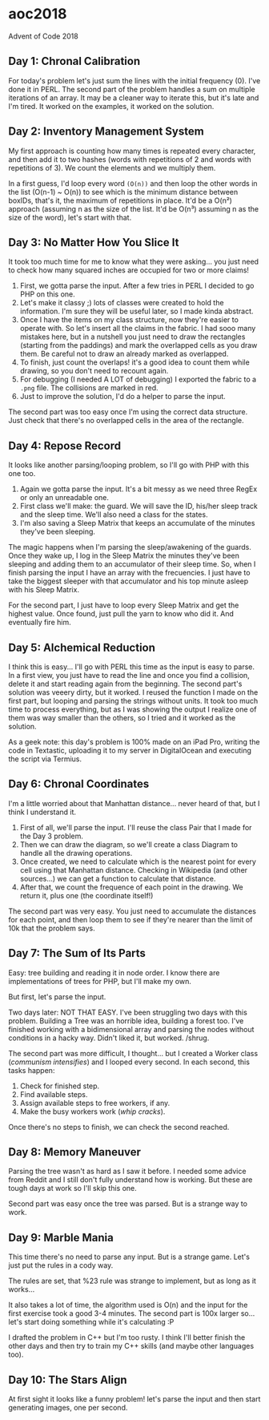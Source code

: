 # aoc2018
Advent of Code 2018

## Day 1: Chronal Calibration
For today's problem let's just sum the lines with the initial frequency (0). I've done it in PERL.
The second part of the problem handles a sum on multiple iterations of an array. It may be a cleaner way to iterate this, but it's late and I'm tired. It worked on the examples, it worked on the solution.

## Day 2: Inventory Management System
My first approach is counting how many times is repeated every character, and then add it to two hashes (words with repetitions of 2 and words with repetitions of 3). We count the elements and we multiply them.

In a first guess, I'd loop every word `(O(n))` and then loop the other words in the list (O(n-1) ~ O(n)) to see which is the minimum distance between boxIDs, that's it, the maximum of repetitions in place. It'd be a O(n²) approach (assuming n as the size of the list. It'd be O(n³) assuming n as the size of the word), let's start with that.

## Day 3: No Matter How You Slice It
It took too much time for me to know what they were asking... you just need to check how many squared inches are occupied for two or more claims! 

1. First, we gotta parse the input. After a few tries in PERL I decided to go PHP on this one. 
1. Let's make it classy ;) lots of classes were created to hold the information. I'm sure they will be useful later, so I made kinda abstract.
1. Once I have the items on my class structure, now they're easier to operate with. So let's insert all the claims in the fabric. I had sooo many mistakes here, but in a nutshell you just need to draw the rectangles (starting from the paddings) and mark the overlapped cells as you draw them. Be careful not to draw an already marked as overlapped.
1. To finish, just count the overlaps! it's a good idea to count them while drawing, so you don't need to recount again.
1. For debugging (I needed A LOT of debugging) I exported the fabric to a `.png` file. The collisions are marked in red.
1. Just to improve the solution, I'd do a helper to parse the input.

The second part was too easy once I'm using the correct data structure. Just check that there's no overlapped cells in the area of the rectangle.

## Day 4: Repose Record

It looks like another parsing/looping problem, so I'll go with PHP with this one too.

1. Again we gotta parse the input. It's a bit messy as we need three RegEx or only an unreadable one.
1. First class we'll make: the guard. We will save the ID, his/her sleep track and the sleep time. We'll also need a class for the states.
1. I'm also saving a Sleep Matrix that keeps an accumulate of the minutes they've been sleeping.

The magic happens when I'm parsing the sleep/awakening of the guards. Once they wake up, I log in the Sleep Matrix the minutes they've been sleeping and adding them to an accumulator of their sleep time. So, when I finish parsing the input I have an array with the frecuencies. I just have to take the biggest sleeper with that accumulator and his top minute asleep with his Sleep Matrix.

For the second part, I just have to loop every Sleep Matrix and get the highest value. Once found, just pull the yarn to know who did it. And eventually fire him.

## Day 5: Alchemical Reduction

I think this is easy... I'll go with PERL this time as the input is easy to parse. In a first view, you just have to read the line and once you find a collision, delete it and start reading again from the beginning.
The second part's solution was veeery dirty, but it worked. I reused the function I made on the first part, but looping and parsing the strings without units. It took too much time to process everything, but as I was showing the output I realize one of them was way smaller than the others, so I tried and it worked as the solution.

As a geek note: this day's problem is 100% made on an iPad Pro, writing the code in Textastic, uploading it to my server in DigitalOcean and executing the script via Termius.

## Day 6: Chronal Coordinates

I'm a little worried about that Manhattan distance... never heard of that, but I think I understand it. 

1. First of all, we'll parse the input. I'll reuse the class Pair that I made for the Day 3 problem. 
1. Then we can draw the diagram, so we'll create a class Diagram to handle all the drawing operations.
1. Once created, we need to calculate which is the nearest point for every cell using that Manhattan distance. Checking in Wikipedia (and other sources...) we can get a function to calculate that distance.
1. After that, we count the frequence of each point in the drawing. We return it, plus one (the coordinate itself!)

The second part was very easy. You just need to accumulate the distances for each point, and then loop them to see if they're nearer than the limit of 10k that the problem says. 

## Day 7: The Sum of Its Parts

Easy: tree building and reading it in node order. I know there are implementations of trees for PHP, but I'll make my own.

But first, let's parse the input.

Two days later: NOT THAT EASY. I've been struggling two days with this problem. Building a Tree was an horrible idea, building a forest too. I've finished working with a bidimensional array and parsing the nodes without conditions in a hacky way. Didn't liked it, but worked. /shrug.

The second part was more difficult, I thought... but I created a Worker class (*communism intensifies*) and I looped every second. In each second, this tasks happen:
1. Check for finished step.
1. Find available steps.
1. Assign available steps to free workers, if any.
1. Make the busy workers work (*whip cracks*).

Once there's no steps to finish, we can check the second reached.

## Day 8: Memory Maneuver

Parsing the tree wasn't as hard as I saw it before. I needed some advice from Reddit and I still don't fully understand how is working. But these are tough days at work so I'll skip this one.

Second part was easy once the tree was parsed. But is a strange way to work.

## Day 9: Marble Mania

This time there's no need to parse any input. But is a strange game. Let's just put the rules in a cody way.

The rules are set, that %23 rule was strange to implement, but as long as it works...

It also takes a lot of time, the algorithm used is O(n) and the input for the first exercise took a good 3-4 minutes. The second part is 100x larger so... let's start doing something while it's calculating :P

I drafted the problem in C++ but I'm too rusty. I think I'll better finish the other days and then try to train my C++ skills (and maybe other languages too).

## Day 10: The Stars Align

At first sight it looks like a funny problem! let's parse the input and then start generating images, one per second.


